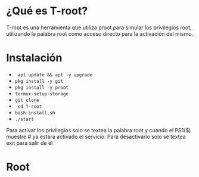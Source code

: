# ¿Qué es T-root?

T-root es una herramienta que utiliza proot para simular los privilegios root, utilizando la palabra root como acceso directo para la activación del mismo.

# Instalación

* ` apt update && apt -y upgrade`
* ` pkg install -y git `
* ` pkg install -y proot `
* ` termux-setup-storage `
* ` git clone  `
* ` cd T-root`
* ` bash install.sh `
* ` ./start `

Para activar los privilegios solo se textea la palabra root y cuando el PS1($) muestre # ya estará activado el servicio.
Para desactivarlo solo se textea exit para salir de él
# Root
